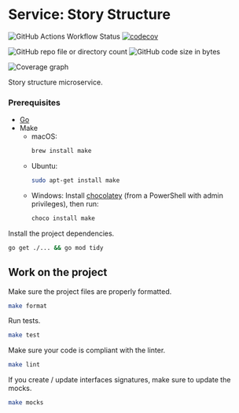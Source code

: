 # Service: Story Structure

![GitHub Actions Workflow Status](https://img.shields.io/github/actions/workflow/status/a-novel/uservice-story-structure/main.yaml)
[![codecov](https://codecov.io/gh/a-novel/uservice-story-structure/graph/badge.svg?token=AR0GMEYZ4O)](https://codecov.io/gh/a-novel/uservice-story-structure)

![GitHub repo file or directory count](https://img.shields.io/github/directory-file-count/a-novel/uservice-story-structure)
![GitHub code size in bytes](https://img.shields.io/github/languages/code-size/a-novel/uservice-story-structure)

![Coverage graph](https://codecov.io/gh/a-novel/uservice-story-structure/graphs/sunburst.svg?token=AR0GMEYZ4O)

Story structure microservice.

### Prerequisites

- [Go](https://go.dev/doc/install)
- Make
    - macOS:
      ```bash
      brew install make
      ```
    - Ubuntu:
      ```bash
      sudo apt-get install make
      ```
    - Windows: Install [chocolatey](https://chocolatey.org/install) (from a PowerShell with admin privileges), then run:
      ```bash
      choco install make
      ```

Install the project dependencies.

```bash
go get ./... && go mod tidy
```

## Work on the project

Make sure the project files are properly formatted.

```bash
make format
```

Run tests.

```bash
make test
```

Make sure your code is compliant with the linter.

```bash
make lint
```

If you create / update interfaces signatures, make sure to update the mocks.

```bash
make mocks
```
